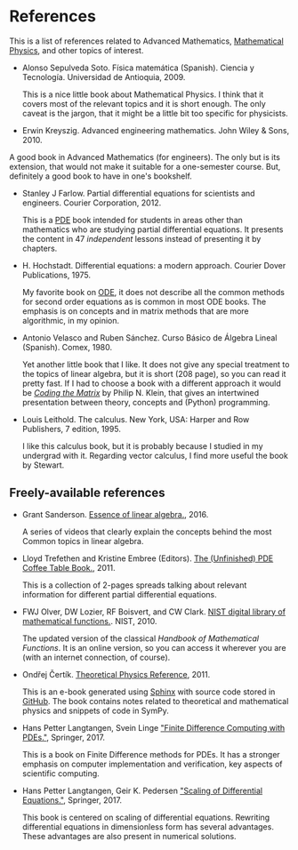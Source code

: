 # References

This is a list of references related to Advanced Mathematics,
[Mathematical Physics](https://en.wikipedia.org/wiki/Mathematical_physics),
and other topics of interest.


- Alonso Sepulveda Soto. Fı́sica matemática (Spanish). Ciencia y Tecnologı́a.
  Universidad de Antioquia, 2009.

  This is a nice little book about Mathematical Physics. I think that it covers
  most of the relevant topics and it is short enough. The only caveat is the
  jargon, that it might be a little bit too specific for physicists.

-  Erwin Kreyszig. Advanced engineering mathematics. John Wiley & Sons, 2010.

  A good book in Advanced Mathematics (for engineers). The only but is its
  extension, that would not make it suitable for a one-semester course. But,
  definitely a good book to have in one's bookshelf.

- Stanley J Farlow. Partial differential equations for scientists and
  engineers. Courier Corporation, 2012.

  This is a [PDE](https://en.wikipedia.org/wiki/Partial_differential_equation)
  book intended for students in areas other than mathematics who are studying
  partial differential equations. It presents the content in 47 _independent_
  lessons instead of presenting it by chapters.

- H. Hochstadt. Differential equations: a modern approach. Courier Dover
  Publications, 1975.

  My favorite book on [ODE](https://en.wikipedia.org/wiki/Ordinary_differential_equation),
  it does not describe all the common methods for second order equations as is
  common in most ODE books. The emphasis is on concepts and in matrix methods
  that are more algorithmic, in my opinion.

- Antonio Velasco and Ruben Sánchez. Curso Básico de Álgebra Lineal (Spanish).
  Comex, 1980.

  Yet another little book that I like. It does not give any special treatment
  to the topics of linear algebra, but it is short (208 page), so you can read
  it pretty   fast. If I had to choose a book with a different approach it would
  be   [_Coding the Matrix_](http://codingthematrix.com/) by Philip N. Klein,
  that gives an intertwined presentation between theory, concepts and
  (Python) programming.

- Louis Leithold. The calculus. New York, USA: Harper and Row Publishers,
  7 edition, 1995.

  I like this calculus book, but it is probably because I studied in my
  undergrad with it. Regarding vector calculus, I find more useful the book
  by Stewart.


## Freely-available references

- Grant Sanderson. [Essence of linear algebra.](http://www.3blue1brown.com/essence-of-linear-algebra/), 2016.

  A series of videos that clearly explain the concepts behind the most Common
  topics in linear algebra.

- Lloyd Trefethen and Kristine Embree (Editors). [The (Unfinished) PDE Coffee Table Book.](https://people.maths.ox.ac.uk/trefethen/pdectb.html), 2011.

  This is a collection of 2-pages spreads talking about relevant information
  for different partial differential equations.

- FWJ Olver, DW Lozier, RF Boisvert, and CW Clark. [NIST digital library of mathematical functions.](http://dlmf.nist.gov). NIST, 2010.

  The updated version of the classical _Handbook of Mathematical Functions_.
  It is an online version, so you can access it wherever you are (with an
  internet connection, of course).

- Ondřej Čertík. [Theoretical Physics Reference](http://www.theoretical-physics.net/dev/index.html), 2011.

  This is an e-book generated using [Sphinx](http://www.sphinx-doc.org/en/stable/)
  with source code stored in  [GitHub](https://github.com/certik/theoretical-physics).
  The book contains notes related to theoretical and mathematical physics and
  snippets of code in SymPy.

- Hans Petter Langtangen, Svein Linge ["Finite Difference Computing with PDEs."](https://link.springer.com/book/10.1007/978-3-319-55456-3),
  Springer, 2017.

  This is a book on Finite Difference methods for PDEs. It has a stronger
  emphasis on computer implementation and verification, key aspects of
  scientific computing.

- Hans Petter Langtangen, Geir K. Pedersen  ["Scaling of Differential Equations."](https://link.springer.com/book/10.1007/978-3-319-32726-6),
  Springer, 2017.

  This book is centered on scaling of differential equations. Rewriting
  differential equations in dimensionless form has several advantages.
  These advantages are also present in numerical solutions.


